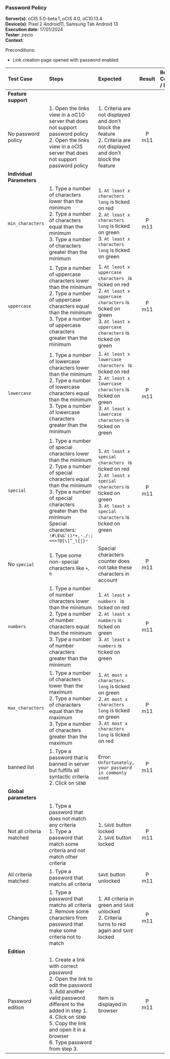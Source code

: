 ### Password Policy


**Server(s)**: oCIS 5.0-beta.1, oCIS 4.0, oC10.13.4<br>
**Device(s)**: Pixel 2 Android11, Samsung Tab Android 13<br>
**Execution date**: 17/01/2024<br>
**Tester**: jrecio<br>
**Context**: <br>


Preconditions: 

- Link creation page opened with password enabled
 
| Test Case | Steps | Expected | Result | Related Comment / Defect | 
| :-------- | :---- | :------- | :----: | :----------------------- | 
|**Feature support**||||||
| No password policy | 1. Open the links view in a oC10 server that does not support password policy<br>2. Open the links view in a oCIS server that does not support password policy | 1. Criteria are not displayed and don't block the feature<br>2. Criteria are not displayed and don't block the feature| P m11 |  |
|**Individual Parameters**||||||
| `min_characters` | 1. Type a number of characters lower than the minimum<br>2. Type a number of characters equal than the minimum<br>3. Type a number of characters greater than the minimum | 1. `At least x characters long` is ticked on red<br>2. `At least x characters long` is ticked on green<br>3. `At least x characters long` is ticked on green|  P m11 |  |
| `uppercase` | 1. Type a number of uppercase characters lower than the minimum<br>2. Type a number of uppercase characters equal than the minimum<br>3. Type a number of uppercase characters greater than the minimum | 1. `At least x uppercase characters ` is ticked on red<br>2. `At least x uppercase characters` is ticked on green<br>3. `At least x uppercase characters` is ticked on green| P m11|  |
| `lowercase` | 1. Type a number of lowercase characters lower than the minimum<br>2. Type a number of lowercase characters equal than the minimum<br>3. Type a number of lowercase characters greater than the minimum | 1. `At least x lowercase characters ` is ticked on red<br>2. `At least x lowercase characters` is ticked on green<br>3. `At least x lowercase characters` is ticked on green| P m11|  |
| `special` | 1. Type a number of special characters lower than the minimum<br>2. Type a number of special characters equal than the minimum<br>3. Type a number of special characters greater than the minimum<br>Special characters: `!#\$%&'()*+,-./:;<=>?@[\]^_\{\|}~` | 1. `At least x special characters ` is ticked on red<br>2. `At least x special characters` is ticked on green<br>3. `At least x special characters` is ticked on green|  P m11 |  |
| No `special` | 1. Type some non-special characters like `+`, `π` | Special characters counter does not take these characters in account | P m11 |  |
| `numbers` | 1. Type a number of number characters lower than the minimum<br>2. Type a number of number characters equal than the minimum<br>3. Type a number of number characters greater than the minimum | 1. `At least x numbers ` is ticked on red<br>2. `At least x numbers` is ticked on green<br>3. `At least x numbers` is ticked on green| P m11|  |
| `max_characters` | 1. Type a number of characters lower than the maximum<br>2. Type a number of characters equal than the maximum<br>3. Type a number of characters greater than the maximum | 1. `At most x characters long` is ticked on green<br>2. `At most x characters long` is ticked on green<br>3. `At most x characters long` is ticked on red| P m11 |  |
| banned list | 1. Type a password that is banned in server but fulfills all syntactic criteria<br>2. Click on `SEND` | Error: `Unfortunately, `<br>`your password in commonly used`  | P m11 |  |
|**Global parameters**||||||
| Not all criteria matched | 1. Type a password that does not match any criteria<br>1. Type a password that match some criteria and not match other criteria  | 1. `SAVE` button locked <br>2. `SAVE` button locked | P m11 |  |
| All criteria matched | 1. Type a password that matchs all criteria | `SAVE` button unlocked  | P m11 |  |
| Changes | 1. Type a password that matchs all criteria<br>2. Remove some characters from password that make some criteria not to match | 1. All criteria in green and `SAVE` unlocked<br>2. Criteria turns to red again and `SAVE` locked<br> | P m11 |  |
|**Edition**||||||
| Password edition | 1. Create a link with correct password<br>2. Open the link to edit the password<br>3. Add another valid password different to the added in step 1.<br>4. Click on `SEND`<br>5. Copy the link and open it in a browser<br>6. Type password from step 3. | Item is displayed in browser | P m11 |  |
